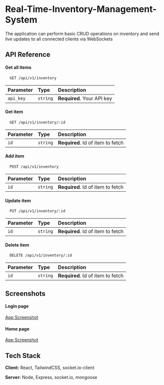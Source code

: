 
# Real-Time-Inventory-Management-System

The application can perform basic CRUD operations on inventory and send live updates to all connected clients via WebSockets




## API Reference

#### Get all items

```http
  GET /api/v1/inventory
```

| Parameter | Type     | Description                |
| :-------- | :------- | :------------------------- |
| `api_key` | `string` | **Required**. Your API key |

#### Get item

```http
  GET /api/v1/inventory/:id
```

| Parameter | Type     | Description                       |
| :-------- | :------- | :-------------------------------- |
| `id`      | `string` | **Required**. Id of item to fetch |


#### Add item

```http
  POST /api/v1/inventory
```

| Parameter | Type     | Description                       |
| :-------- | :------- | :-------------------------------- |
| `id`      | `string` | **Required**. Id of item to fetch |


#### Update item

```http
  PUT /api/v1/inventory/:id
```

| Parameter | Type     | Description                       |
| :-------- | :------- | :-------------------------------- |
| `id`      | `string` | **Required**. Id of item to fetch |


#### Delete item

```http
  DELETE /api/v1/inventory/:id
```

| Parameter | Type     | Description                       |
| :-------- | :------- | :-------------------------------- |
| `id`      | `string` | **Required**. Id of item to fetch |




## Screenshots


#### Login page

[App Screenshot](https://asset.cloudinary.com/dv3kyik58/7f0a32d7a65e6417339e1800e91640fd)

#### Home page
[App Screenshot](https://asset.cloudinary.com/dv3kyik58/e957deb7def5b52f2acca3a73bbcf773)


## Tech Stack

**Client:** React, TailwindCSS, socket.io-client

**Server:** Node, Express, socket.io, mongoose


